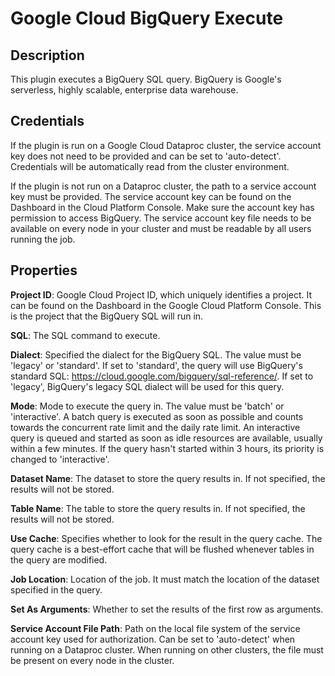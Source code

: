 # Google Cloud BigQuery Execute

Description
-----------
This plugin executes a BigQuery SQL query.
BigQuery is Google's serverless, highly scalable, enterprise data warehouse.

Credentials
-----------
If the plugin is run on a Google Cloud Dataproc cluster, the service account key does not need to be
provided and can be set to 'auto-detect'.
Credentials will be automatically read from the cluster environment.

If the plugin is not run on a Dataproc cluster, the path to a service account key must be provided.
The service account key can be found on the Dashboard in the Cloud Platform Console.
Make sure the account key has permission to access BigQuery.
The service account key file needs to be available on every node in your cluster and
must be readable by all users running the job.

Properties
----------
**Project ID**: Google Cloud Project ID, which uniquely identifies a project.
It can be found on the Dashboard in the Google Cloud Platform Console.
This is the project that the BigQuery SQL will run in.

**SQL**: The SQL command to execute.

**Dialect**: Specified the dialect for the BigQuery SQL. The value must be 'legacy' or 'standard'. If set to 'standard',
the query will use BigQuery's standard SQL: https://cloud.google.com/bigquery/sql-reference/.
If set to 'legacy', BigQuery's legacy SQL dialect will be used for this query.

**Mode**: Mode to execute the query in. The value must be 'batch' or 'interactive'. A batch query is executed as
soon as possible and counts towards the concurrent rate limit and the daily rate limit. An interactive query is
queued and started as soon as idle resources are available, usually within a few minutes. If the query hasn't
started within 3 hours, its priority is changed to 'interactive'.

**Dataset Name**: The dataset to store the query results in. If not specified, the results will not be stored.

**Table Name**: The table to store the query results in. If not specified, the results will not be stored.

**Use Cache**: Specifies whether to look for the result in the query cache. The query cache is a best-effort
cache that will be flushed whenever tables in the query are modified.

**Job Location**: Location of the job. It must match the location of the dataset specified in the query.

**Set As Arguments**: Whether to set the results of the first row as arguments.

**Service Account File Path**: Path on the local file system of the service account key used for
authorization. Can be set to 'auto-detect' when running on a Dataproc cluster.
When running on other clusters, the file must be present on every node in the cluster.
